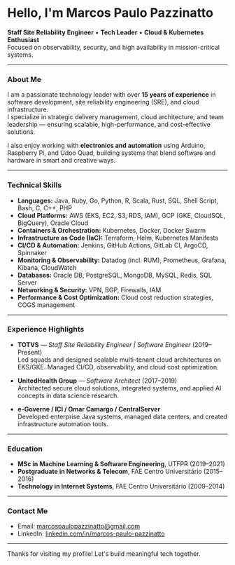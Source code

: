 # Hello, I'm Marcos Paulo Pazzinatto

**Staff Site Reliability Engineer** • **Tech Leader** • **Cloud & Kubernetes Enthusiast**  
Focused on observability, security, and high availability in mission-critical systems.

---

### About Me

I am a passionate technology leader with over **15 years of experience** in software development, site reliability engineering (SRE), and cloud infrastructure.  
I specialize in strategic delivery management, cloud architecture, and team leadership — ensuring scalable, high-performance, and cost-effective solutions.

I also enjoy working with **electronics and automation** using Arduino, Raspberry Pi, and Udoo Quad, building systems that blend software and hardware in smart and creative ways.

---

### Technical Skills

- **Languages:** Java, Ruby, Go, Python, R, Scala, Rust, SQL, Shell Script, Bash, C, C++, PHP  
- **Cloud Platforms:** AWS (EKS, EC2, S3, RDS, IAM), GCP (GKE, CloudSQL, BigQuery), Oracle Cloud  
- **Containers & Orchestration:** Kubernetes, Docker, Docker Swarm  
- **Infrastructure as Code (IaC):** Terraform, Helm, Kubernetes Manifests  
- **CI/CD & Automation:** Jenkins, GitHub Actions, GitLab CI, ArgoCD, Spinnaker  
- **Monitoring & Observability:** Datadog (incl. RUM), Prometheus, Grafana, Kibana, CloudWatch  
- **Databases:** Oracle DB, PostgreSQL, MongoDB, MySQL, Redis, SQL Server  
- **Networking & Security:** VPN, BGP, Firewalls, IAM  
- **Performance & Cost Optimization:** Cloud cost reduction strategies, COGS management

---

### Experience Highlights

- **TOTVS** — *Staff Site Reliability Engineer | Software Engineer* (2019–Present)  
  Led squads and designed scalable multi-tenant cloud architectures on EKS/GKE. Managed CI/CD, observability, and cloud cost optimization.

- **UnitedHealth Group** — *Software Architect* (2017–2019)  
  Architected secure cloud solutions, integrated systems, and applied AI concepts in data science research.

- **e-Governe / ICI / Omar Camargo / CentralServer**  
  Developed enterprise Java systems, managed data centers, and created infrastructure automation tools.

---

### Education

- **MSc in Machine Learning & Software Engineering**, UTFPR (2019–2021)  
- **Postgraduate in Networks & Telecom**, FAE Centro Universitário (2015–2016)  
- **Technology in Internet Systems**, FAE Centro Universitário (2009–2014)

---

### Contact Me

- Email: marcospaulopazzinatto@gmail.com  
- LinkedIn: [linkedin.com/in/marcos-paulo-pazzinatto](https://www.linkedin.com/in/marcos-paulo-pazzinatto)  

---

Thanks for visiting my profile! Let's build meaningful tech together.
